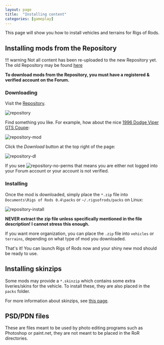 ```yaml
---
layout: page
title:  "Installing content"
categories: [gameplay]
---
```


This page will show you how to install vehicles and terrains for Rigs of Rods.

## Installing mods from the Repository

!!! warning
    Not all content has been re-uploaded to the new Repository yet. The old Repository may be found [here](http://www.austingratzer.com/rigs/downloads.php)

**To download mods from the Repository, you must have a registered & verified account on the Forum.**

### Downloading

Visit the [Repository](https://forum.rigsofrods.org/resources/).

![repository](/images/repository.png)

Find something you like. For example, how about the nice [1996 Dodge Viper GTS Coupe](https://forum.rigsofrods.org/resources/1996-dodge-viper-gts-coupe.88/):

![repository-mod](/images/repository-mod.png)

Click the *Download* button at the top right of the page:

![repository-dl](/images/repository-download.png)

If you see ![repository-no-perms](/images/repository-download-no-perms.png) that means you are either not logged into your Forum account or your account is not verified.

### Installing

Once the mod is downloaded, simply place the `*.zip` file into `Documents\Rigs of Rods 0.4\packs` or `~/.rigsofrods/packs` on Linux:

![repository-install](/images/repository-installing-mod.png)

**NEVER extract the zip file unless specifically mentioned in the file description! I cannot stress this enough.**

If you want more organization, you can place the `.zip` file into `vehicles` or `terrains`, depending on what type of mod you downloaded.

That's it! You can launch Rigs of Rods now and your shiny new mod should be ready to use.

## Installing skinzips

Some mods may provide a `*.skinzip` which contains some extra liveries/skins for the vehicle. To install these, they are also placed in the `packs` folder.

For more information about skinzips, see [this page](/vehicle-creation/alternate-skins/).

## PSD/PDN files

These are files meant to be used by photo editing programs such as Photoshop or paint.net, they are not meant to be placed in the RoR directories.
